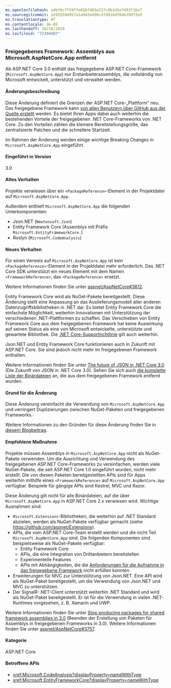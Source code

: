```yaml
---
ms.openlocfilehash: a4bf8cff59ffe01b7465e227c0b1d1e7d93f16e7
ms.sourcegitcommit: 2e95559d957a1a942e490c5fd916df04b39d73a9
ms.translationtype: HT
ms.contentlocale: de-DE
ms.lasthandoff: 10/16/2019
ms.locfileid: "72394407"
---
```

### <a name="shared-framework-assemblies-removed-from-microsoftaspnetcoreapp"></a>Freigegebenes Framework: Assemblys aus Microsoft.AspNetCore.App entfernt

Ab ASP.NET Core 3.0 enthält das freigegebene ASP.NET Core-Framework (`Microsoft.AspNetCore.App`) nur Erstanbieterassemblys, die vollständig von Microsoft entwickelt, unterstützt und verwaltet werden. 

#### <a name="change-description"></a>Änderungsbeschreibung

Diese Änderung definiert die Grenzen der ASP.NET Core-„Plattform“ neu. Das freigegebene Framework kann [von allen Benutzern über GitHub aus der Quelle erstellt](https://github.com/dotnet/source-build) werden. Es bietet Ihren Apps dabei auch weiterhin die bestehenden Vorteile der freigegebenen .NET Core-Frameworks von .NET Core. Zu den Vorteilen zählen die kleinere Bereitstellungsgröße, das zentralisierte Patchen und die schnellere Startzeit.

Im Rahmen der Änderung werden einige wichtige Breaking Changes in `Microsoft.AspNetCore.App` eingeführt.

#### <a name="version-introduced"></a>Eingeführt in Version

3.0

#### <a name="old-behavior"></a>Altes Verhalten

Projekte verwiesen über ein `<PackageReference>`-Element in der Projektdatei auf `Microsoft.AspNetCore.App`.

Außerdem enthielt `Microsoft.AspNetCore.App` die folgenden Unterkomponenten:

- Json.NET (`Newtonsoft.Json`)
- Entity Framework Core (Assemblys mit Präfix `Microsoft.EntityFrameworkCore.`)
- Roslyn (`Microsoft.CodeAnalysis`)

#### <a name="new-behavior"></a>Neues Verhalten

Für einen Verweis auf `Microsoft.AspNetCore.App` ist kein `<PackageReference>`-Element in der Projektdatei mehr erforderlich. Das .NET Core SDK unterstützt ein neues Element mit dem Namen `<FrameworkReference>`, das `<PackageReference>` ersetzt.

Weitere Informationen finden Sie unter [aspnet/AspNetCore#3612](https://github.com/aspnet/AspNetCore/issues/3612).

Entity Framework Core wird als NuGet-Pakete bereitgestellt. Diese Änderung stellt eine Anpassung an das Auslieferungsmodell aller anderen Datenzugriffsbibliotheken in .NET dar. Es bietet Entity Framework Core die einfachste Möglichkeit, weiterhin Innovationen mit Unterstützung der verschiedenen .NET-Plattformen zu schaffen. Das Verschieben von Entity Framework Core aus dem freigegebenen Framework hat keine Auswirkung auf seinen Status als eine von Microsoft entwickelte, unterstützte und gewartete Bibliothek. Die [.NET Core-Supportrichtlinie](https://www.microsoft.com/net/platform/support-policy) gilt auch weiterhin.

Json.NET und Entity Framework Core funktionieren auch In Zukunft mit ASP.NET Core. Sie sind jedoch nicht mehr im freigegebenen Framework enthalten.

Weitere Informationen finden Sie unter [The future of JSON in .NET Core 3.0](https://github.com/dotnet/announcements/issues/90) (Die Zukunft von JSON in .NET Core 3.0). Sehen Sie sich auch [die komplette Liste der Binärdateien](https://github.com/aspnet/AspNetCore/issues/3755) an, die aus dem freigegebenen Framework entfernt wurden.

#### <a name="reason-for-change"></a>Grund für die Änderung

Diese Änderung vereinfacht die Verwendung von `Microsoft.AspNetCore.App` und verringert Duplizierungen zwischen NuGet-Paketen und freigegebenen Frameworks.

Weitere Informationen zu den Gründen für diese Änderung finden Sie in [diesem Blogbeitrag](https://blogs.msdn.microsoft.com/webdev/2018/10/29/a-first-look-at-changes-coming-in-asp-net-core-3-0).

#### <a name="recommended-action"></a>Empfohlene Maßnahme

Projekte müssen Assemblys in `Microsoft.AspNetCore.App` nicht als NuGet-Pakete verwenden. Um die Ausrichtung und Verwendung des freigegebenen ASP.NET Core-Frameworks zu vereinfachen, werden viele NuGet-Pakete, die seit ASP.NET Core 1.0 eingeführt wurden, nicht mehr erstellt. Die von diesen Paketen bereitgestellten APIs sind für Apps weiterhin mithilfe eines `<FrameworkReference>` auf `Microsoft.AspNetCore.App` verfügbar. Beispiele für gängige APIs sind Kestrel, MVC und Razor.

Diese Änderung gilt nicht für alle Binärdateien, auf die über `Microsoft.AspNetCore.App` in ASP.NET Core 2.x verwiesen wird. Wichtige Ausnahmen sind:

- `Microsoft.Extensions`-Bibliotheken, die weiterhin auf .NET Standard abzielen, werden als NuGet-Pakete verfügbar gemacht (siehe https://github.com/aspnet/Extensions).
- APIs, die vom ASP.NET Core-Team erstellt werden und die nicht Teil `Microsoft.AspNetCore.App` sind. Die folgenden Komponenten sind beispielsweise als NuGet-Pakete verfügbar:
  - Entity Framework Core
  - APIs, die eine Integration von Drittanbietern bereitstellen
  - Experimentelle Features
  - APIs mit Abhängigkeiten, die die [Anforderungen für die Aufnahme in das freigegebene Framework](https://github.com/aspnet/AspNetCore/blob/4e44e5bcbedd961cc0d4f6b846699c7c494f5597/docs/SharedFramework.md) nicht erfüllen konnten
- Erweiterungen für MVC zur Unterstützung von Json.NET. Eine API wird als NuGet-Paket bereitgestellt, um die Verwendung von Json.NET und MVC zu unterstützen.
- Der SignalR-.NET-Client unterstützt weiterhin .NET Standard und wird als NuGet-Paket bereitgestellt. Er ist für die Verwendung in vielen .NET-Runtimes vorgesehen, z. B. Xamarin und UWP.

Weitere Informationen finden Sie unter [Stop producing packages for shared framework assemblies in 3.0](https://github.com/aspnet/AspNetCore/issues/3756) (Beenden der Erstellung von Paketen für Assemblys in freigegebenen Frameworks in 3.0). Weitere Informationen finden Sie unter [aspnet/AspNetCore#3757](https://github.com/aspnet/AspNetCore/issues/3757).

#### <a name="category"></a>Kategorie

ASP.NET Core

#### <a name="affected-apis"></a>Betroffene APIs

- <xref:Microsoft.CodeAnalysis?displayProperty=nameWithType>
- <xref:Microsoft.EntityFrameworkCore?displayProperty=nameWithType>

<!--

#### Affected APIs

- `N:Microsoft.CodeAnalysis`
- `N:Microsoft.EntityFrameworkCore`

-->
